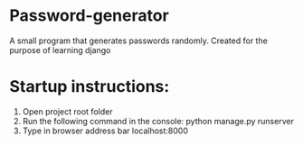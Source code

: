 # Password-generator
A small program that generates passwords randomly. Created for the purpose of learning django

# Startup instructions:
1) Open project root folder
2) Run the following command in the console: python manage.py runserver
3) Type in browser address bar localhost:8000
